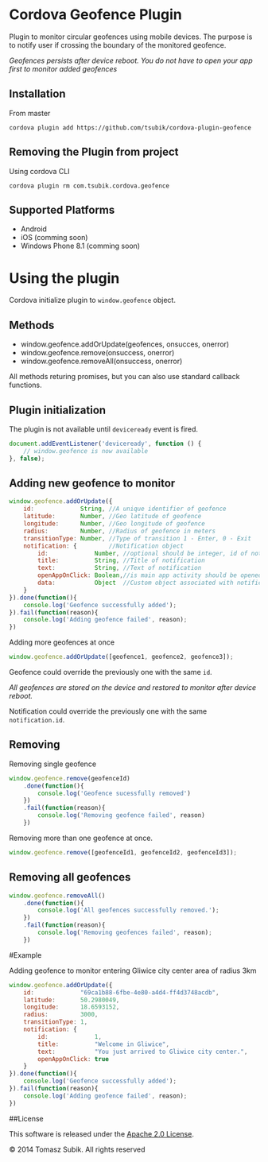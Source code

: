 # Cordova Geofence Plugin

Plugin to monitor circular geofences using mobile devices. The purpose is to notify user if crossing the boundary of the monitored geofence.

*Geofences persists after device reboot. You do not have to open your app first to monitor added geofences*

## Installation

From master
```
cordova plugin add https://github.com/tsubik/cordova-plugin-geofence
```

## Removing the Plugin from project

Using cordova CLI

```
cordova plugin rm com.tsubik.cordova.geofence
```

## Supported Platforms

- Android
- iOS (comming soon)
- Windows Phone 8.1 (comming soon)

# Using the plugin

Cordova initialize plugin to `window.geofence` object.

## Methods

- window.geofence.addOrUpdate(geofences, onsucces, onerror)
- window.geofence.remove(onsuccess, onerror)
- window.geofence.removeAll(onsuccess, onerror)

All methods returing promises, but you can also use standard callback functions.

## Plugin initialization

The plugin is not available until `deviceready` event is fired.

```javascript
document.addEventListener('deviceready', function () {
    // window.geofence is now available
}, false);
```

## Adding new geofence to monitor

```javascript
window.geofence.addOrUpdate({
    id:             String, //A unique identifier of geofence
    latitude:       Number, //Geo latitude of geofence
    longitude:      Number, //Geo longitude of geofence
    radius:         Number, //Radius of geofence in meters
    transitionType: Number, //Type of transition 1 - Enter, 0 - Exit
    notification: {         //Notification object
        id:             Number, //optional should be integer, id of notidication
        title:          String, //Title of notification
        text:           String, //Text of notification
        openAppOnClick: Boolean,//is main app activity should be opened after clicking on notification
        data:           Object  //Custom object associated with notification
    }
}).done(function(){
    console.log('Geofence successfully added');
}).fail(function(reason){
    console.log('Adding geofence failed', reason);
})
```
Adding more geofences at once
```javascript
window.geofence.addOrUpdate([geofence1, geofence2, geofence3]);
```

Geofence could override the previously one with the same `id`. 

*All geofences are stored on the device and restored to monitor after device reboot.*

Notification could override the previously one with the same `notification.id`.

## Removing 

Removing single geofence
```javascript
window.geofence.remove(geofenceId)
    .done(function(){
        console.log('Geofence sucessfully removed')
    })
    .fail(function(reason){
        console.log('Removing geofence failed', reason)
    })
```
Removing more than one geofence at once.
```javascript
window.geofence.remove([geofenceId1, geofenceId2, geofenceId3]);
```

## Removing all geofences

```javascript
window.geofence.removeAll()
    .done(function(){ 
        console.log('All geofences successfully removed.');
    })
    .fail(function(reason){
        console.log('Removing geofences failed', reason);
    })
```

#Example

Adding geofence to monitor entering Gliwice city center area of radius 3km

```javascript
window.geofence.addOrUpdate({
    id:             "69ca1b88-6fbe-4e80-a4d4-ff4d3748acdb",
    latitude:       50.2980049, 
    longitude:      18.6593152, 
    radius:         3000, 
    transitionType: 1, 
    notification: {    
        id:             1,     
        title:          "Welcome in Gliwice", 
        text:           "You just arrived to Gliwice city center.",
        openAppOnClick: true
    }
}).done(function(){
    console.log('Geofence successfully added');
}).fail(function(reason){
    console.log('Adding geofence failed', reason);
})
```

##License

This software is released under the [Apache 2.0 License](http://opensource.org/licenses/Apache-2.0).

© 2014 Tomasz Subik. All rights reserved